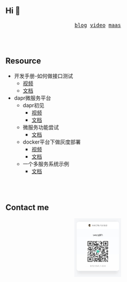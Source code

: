 ## Hi 👋

<p align="center">
  <samp>
    <a href="https://wwqdrh.github.io">blog</a>
  </samp>
  <samp>
    <a href="https://space.bilibili.com/538676331">video</a>
  </samp>
  <samp>
    <a href="http://114.132.221.80/">maas</a>
  </samp>
</p>

<br />

<br />

## Resource

- 开发手册-如何做接口测试
  - [视频](https://www.bilibili.com/video/BV1fY411R7Dq/?share_source=copy_web&vd_source=7e061b9f0ecc7c6ef4ca5ea89c5733a2)
  - [文档](https://github.com/wwqdrh/broadcast/tree/main/how_api_test/README.md)
- dapr微服务平台
  - dapr初见
    - [视频](https://www.bilibili.com/video/BV1L24y1y75B/?share_source=copy_web&vd_source=7e061b9f0ecc7c6ef4ca5ea89c5733a2)
    - [文档](https://github.com/wwqdrh/broadcast/tree/main/use_dapr/01-start/docs.md)
  - 微服务功能尝试
    - [文档](https://github.com/wwqdrh/broadcast/tree/main/use_dapr/02-basic/docs.md)
  - docker平台下做灰度部署
    - [视频](https://www.bilibili.com/video/BV1c84y1k79a/)
    - [文档](https://github.com/wwqdrh/broadcast/tree/main/user_dapr/03-gray/docs.md)
  - 一个多服务系统示例
    - [文档](https://github.com/wwqdrh/broadcast/tree/main/user_dapr/04-doaapp/README.md)
<br />

<br />

## Contact me

<p align="center">
  <img width="128" src="./know-chat.jpg" />
</p>
